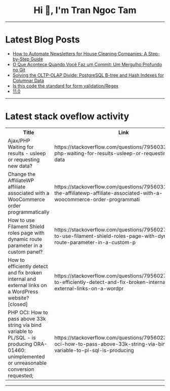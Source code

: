 <h1 align="center">Hi 👋, I'm Tran Ngoc Tam</h1>

---

# Latest Blog Posts 
<!-- BLOG-POST-LIST:START -->
- [How to Automate Newsletters for House Cleaning Companies: A Step-by-Step Guide](https://dev.to/jesus_hall_bropro/how-to-automate-newsletters-for-house-cleaning-companies-a-step-by-step-guide-3pgl)
- [O Que Acontece Quando Você Faz um Commit: Um Mergulho Profundo no Git](https://dev.to/gusvasconcelos/o-que-acontece-quando-voce-faz-um-commit-um-mergulho-profundo-no-git-3da8)
- [Solving the OLTP-OLAP Divide: PostgreSQL B-tree and Hash Indexes for Columnar Data](https://dev.to/timescale/solving-the-oltp-olap-divide-postgresql-b-tree-and-hash-indexes-for-columnar-data-4p7b)
- [Is this code the standard for form validation/Regex](https://dev.to/lanor_rigby_7fe9c90f68151/is-this-code-the-standard-for-form-validationregex-3ii2)
- [11.0](https://dev.to/henriquemtal/110-384h)
<!-- BLOG-POST-LIST:END -->

---

# Latest stack oveflow activity
<table>
  <tr><th>Title</th><th>Link</th></tr>
  <!-- STACKOVERFLOW:START --><tr><td>Ajax/PHP Waiting for results - usleep or requesting new data?</td><td>https://stackoverflow.com/questions/79560332/ajax-php-waiting-for-results-usleep-or-requesting-new-data</td></tr><tr><td>Change the AffiliateWP affiliate associated with a WooCommerce order programmatically</td><td>https://stackoverflow.com/questions/79560311/change-the-affiliatewp-affiliate-associated-with-a-woocommerce-order-programmati</td></tr><tr><td>How to use Filament Shield roles page with dynamic route parameter in a custom panel?</td><td>https://stackoverflow.com/questions/79560277/how-to-use-filament-shield-roles-page-with-dynamic-route-parameter-in-a-custom-p</td></tr><tr><td>How to efficiently detect and fix broken internal and external links on a WordPress website? [closed]</td><td>https://stackoverflow.com/questions/79560270/how-to-efficiently-detect-and-fix-broken-internal-and-external-links-on-a-wordpr</td></tr><tr><td>PHP OCI: How to pass above 33k string via bind variable to PL/SQL - is producing ORA-01460: unimplemented or unreasonable conversion requested;</td><td>https://stackoverflow.com/questions/79560231/php-oci-how-to-pass-above-33k-string-via-bind-variable-to-pl-sql-is-producing</td></tr><!-- STACKOVERFLOW:END -->
</table>

---



